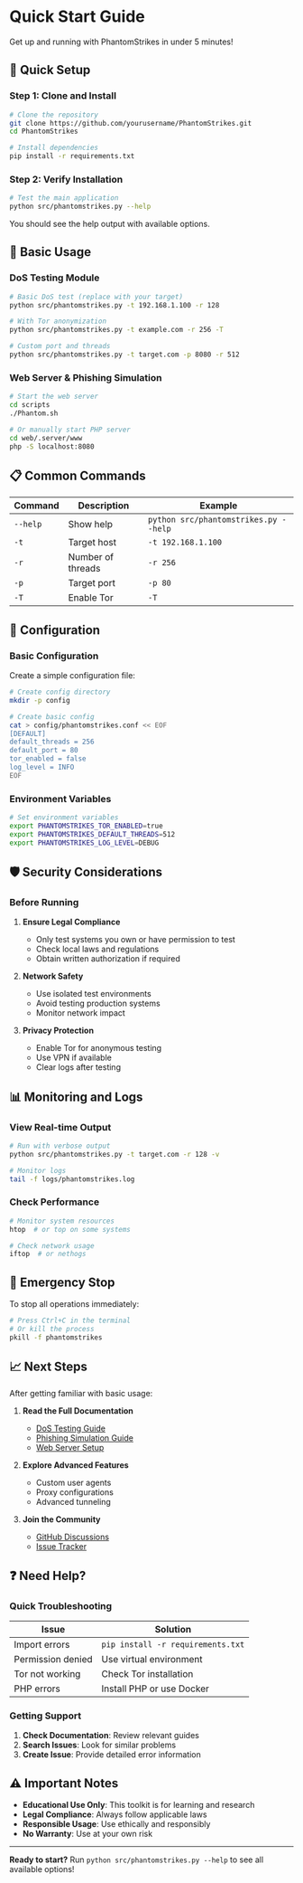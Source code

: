 # Quick Start Guide

Get up and running with PhantomStrikes in under 5 minutes!

## 🚀 Quick Setup

### Step 1: Clone and Install

```bash
# Clone the repository
git clone https://github.com/yourusername/PhantomStrikes.git
cd PhantomStrikes

# Install dependencies
pip install -r requirements.txt
```

### Step 2: Verify Installation

```bash
# Test the main application
python src/phantomstrikes.py --help
```

You should see the help output with available options.

## 🎯 Basic Usage

### DoS Testing Module

```bash
# Basic DoS test (replace with your target)
python src/phantomstrikes.py -t 192.168.1.100 -r 128

# With Tor anonymization
python src/phantomstrikes.py -t example.com -r 256 -T

# Custom port and threads
python src/phantomstrikes.py -t target.com -p 8080 -r 512
```

### Web Server & Phishing Simulation

```bash
# Start the web server
cd scripts
./Phantom.sh

# Or manually start PHP server
cd web/.server/www
php -S localhost:8080
```

## 📋 Common Commands

| Command | Description | Example |
|---------|-------------|---------|
| `--help` | Show help | `python src/phantomstrikes.py --help` |
| `-t` | Target host | `-t 192.168.1.100` |
| `-r` | Number of threads | `-r 256` |
| `-p` | Target port | `-p 80` |
| `-T` | Enable Tor | `-T` |

## 🔧 Configuration

### Basic Configuration

Create a simple configuration file:

```bash
# Create config directory
mkdir -p config

# Create basic config
cat > config/phantomstrikes.conf << EOF
[DEFAULT]
default_threads = 256
default_port = 80
tor_enabled = false
log_level = INFO
EOF
```

### Environment Variables

```bash
# Set environment variables
export PHANTOMSTRIKES_TOR_ENABLED=true
export PHANTOMSTRIKES_DEFAULT_THREADS=512
export PHANTOMSTRIKES_LOG_LEVEL=DEBUG
```

## 🛡️ Security Considerations

### Before Running

1. **Ensure Legal Compliance**
   - Only test systems you own or have permission to test
   - Check local laws and regulations
   - Obtain written authorization if required

2. **Network Safety**
   - Use isolated test environments
   - Avoid testing production systems
   - Monitor network impact

3. **Privacy Protection**
   - Enable Tor for anonymous testing
   - Use VPN if available
   - Clear logs after testing

## 📊 Monitoring and Logs

### View Real-time Output

```bash
# Run with verbose output
python src/phantomstrikes.py -t target.com -r 128 -v

# Monitor logs
tail -f logs/phantomstrikes.log
```

### Check Performance

```bash
# Monitor system resources
htop  # or top on some systems

# Check network usage
iftop  # or nethogs
```

## 🚨 Emergency Stop

To stop all operations immediately:

```bash
# Press Ctrl+C in the terminal
# Or kill the process
pkill -f phantomstrikes
```

## 📈 Next Steps

After getting familiar with basic usage:

1. **Read the Full Documentation**
   - [DoS Testing Guide](dos-testing.md)
   - [Phishing Simulation Guide](phishing-simulation.md)
   - [Web Server Setup](web-server.md)

2. **Explore Advanced Features**
   - Custom user agents
   - Proxy configurations
   - Advanced tunneling

3. **Join the Community**
   - [GitHub Discussions](https://github.com/yourusername/PhantomStrikes/discussions)
   - [Issue Tracker](https://github.com/yourusername/PhantomStrikes/issues)

## ❓ Need Help?

### Quick Troubleshooting

| Issue | Solution |
|-------|----------|
| Import errors | `pip install -r requirements.txt` |
| Permission denied | Use virtual environment |
| Tor not working | Check Tor installation |
| PHP errors | Install PHP or use Docker |

### Getting Support

1. **Check Documentation**: Review relevant guides
2. **Search Issues**: Look for similar problems
3. **Create Issue**: Provide detailed error information

## ⚠️ Important Notes

- **Educational Use Only**: This toolkit is for learning and research
- **Legal Compliance**: Always follow applicable laws
- **Responsible Usage**: Use ethically and responsibly
- **No Warranty**: Use at your own risk

---

**Ready to start?** Run `python src/phantomstrikes.py --help` to see all available options! 